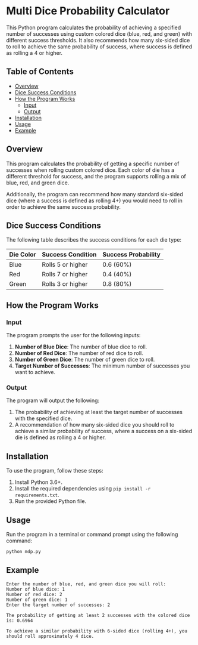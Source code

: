 # Multi Dice Probability Calculator

This Python program calculates the probability of achieving a specified number of successes using custom colored dice (blue, red, and green) with different success thresholds. It also recommends how many six-sided dice to roll to achieve the same probability of success, where success is defined as rolling a 4 or higher.

## Table of Contents
- [Overview](#overview)
- [Dice Success Conditions](#dice-success-conditions)
- [How the Program Works](#how-the-program-works)
  - [Input](#input)
  - [Output](#output)
- [Installation](#installation)
- [Usage](#usage)
- [Example](#example)

## Overview

This program calculates the probability of getting a specific number of successes when rolling custom colored dice. Each color of die has a different threshold for success, and the program supports rolling a mix of blue, red, and green dice.

Additionally, the program can recommend how many standard six-sided dice (where a success is defined as rolling 4+) you would need to roll in order to achieve the same success probability.

## Dice Success Conditions

The following table describes the success conditions for each die type:

| Die Color | Success Condition    | Success Probability |
|-----------|----------------------|---------------------|
| Blue      | Rolls 5 or higher     | 0.6 (60%)           |
| Red       | Rolls 7 or higher     | 0.4 (40%)           |
| Green     | Rolls 3 or higher     | 0.8 (80%)           |

## How the Program Works

### Input

The program prompts the user for the following inputs:

1. **Number of Blue Dice**: The number of blue dice to roll.
2. **Number of Red Dice**: The number of red dice to roll.
3. **Number of Green Dice**: The number of green dice to roll.
4. **Target Number of Successes**: The minimum number of successes you want to achieve.

### Output

The program will output the following:

1. The probability of achieving at least the target number of successes with the specified dice.
2. A recommendation of how many six-sided dice you should roll to achieve a similar probability of success, where a success on a six-sided die is defined as rolling a 4 or higher.

## Installation

To use the program, follow these steps:

1. Install Python 3.6+.
2. Install the required dependencies using `pip install -r requirements.txt`.
3. Run the provided Python file.

## Usage

Run the program in a terminal or command prompt using the following command:

```bash
python mdp.py
``` 

## Example
```
Enter the number of blue, red, and green dice you will roll:
Number of blue dice: 1
Number of red dice: 2
Number of green dice: 1
Enter the target number of successes: 2

The probability of getting at least 2 successes with the colored dice is: 0.6964

To achieve a similar probability with 6-sided dice (rolling 4+), you should roll approximately 4 dice.
```
